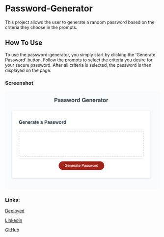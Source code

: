 # Password-Generator

This project allows the user to generate a random password based on the criteria they choose in the prompts.


## How To Use

To use the password-generator, you simply start by clicking the 'Generate Password' button. Follow the prompts to select the criteria you desire for your secure password. After all criteria is selected, the password is then displayed on the page.

### Screenshot

![password-generator](./Assets/password-generator-screenshot.png)

### Links:
[Deployed](https://cfox2019.github.io/password-generator/)

[Linkedin](https://www.linkedin.com/in/cdfox/)

[GitHub](https://github.com/CFox2019)
